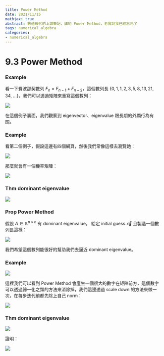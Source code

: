 ```yaml
---
title: Power Method
date: 2021/11/15
mathjax: true
abstract: 數值線代的上課筆記，講的 Power Method，老實說我已經忘光了
tags: numerical_algebra
categories:
- numerical_algebra
---
```


# 9.3 Power Method

### Example

看一下費波那契數列 $F_n = F_{n-1} + F_{n-2}$，這個數列長 $\{0,1,1,2,3,5,8,13,21,34,\ ...\}$，我們可以透過矩陣來重寫這個數列：

![](https://i.imgur.com/n8vuFLK.jpg)

在這個例子裏面，我們觀察到 eigenvector、eigenvalue 跟長期的外顯行為有關。

### Example

看第二個例子，假設這邊有四個網頁，然後我們常像這樣去瀏覽她：

![](https://i.imgur.com/0g3hyZK.png)

那麼就會有一個機率矩陣：

![](https://i.imgur.com/nd4Ea30.png)

### Thm dominant eigenvalue

![](https://i.imgur.com/SFskHSJ.jpg)

### Prop Power Method

假設 $A \in \mathbb{R}^{n \times n}$ 有 dominant eigenvalue。 給定 initial guess $\vec x$ 且製造一個數列長這樣：

![](https://i.imgur.com/UcPyOhl.png)

我們希望這個數列能很好的幫助我們去逼近 dominant eigenvalue。

### Example 

![](https://i.imgur.com/8is5Gkb.jpg)

這裡我們可以看到 Power Method 會產生一個很大的數字在矩陣前方，這個數字可以透過歸一化之類的方法來消除掉，我們這邊透過 scale down 的方法來做一次，在每步迭代前都先除上自己 norm：

![](https://i.imgur.com/HFMeChb.jpg)

### Thm dominant eigenvalue

![](https://i.imgur.com/dJvzqYR.jpg)

證明：

![](https://i.imgur.com/ztsMyRi.jpg)






